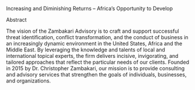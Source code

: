 Increasing and Diminishing Returns – Africa’s Opportunity to Develop

Abstract

The vision of the Zambakari Advisory is to craft and support successful threat identification,
conflict transformation, and the conduct of business in an increasingly dynamic environment in
the United States, Africa and the Middle East. By leveraging the knowledge and talents of local
and international topical experts, the firm delivers incisive, invigorating, and tailored approaches
that reflect the particular needs of our clients. Founded in 2015 by Dr. Christopher Zambakari,
our mission is to provide consulting and advisory services that strengthen the goals of
individuals, businesses, and organizations.